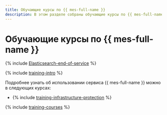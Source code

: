 ```yaml
---
title: Обучающие курсы по {{ mes-full-name }}
description: В этом разделе собраны обучающие курсы по {{ mes-full-name }}.
---
```


# Обучающие курсы по {{ mes-full-name }}

{% include [Elasticsearch-end-of-service](../_includes/mdb/mes/note-end-of-service.md) %}

{% include [training-intro](../_includes/training/training-intro.md) %}

Подробнее узнать об использовании сервиса {{ mes-full-name }} можно в следующих курсах:
* {% include [training-infrastructure-protection](../_includes/training/training-pce.md) %}

{% include [training-courses](../_includes/training/training-courses.md) %}